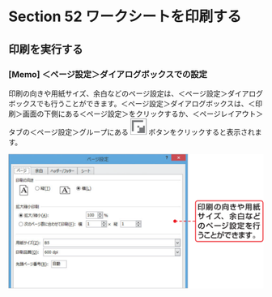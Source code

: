 # Section 52 ワークシートを印刷する

## 印刷を実行する

### [Memo] ＜ページ設定＞ダイアログボックスでの設定

印刷の向きや用紙サイズ、余白などのページ設定は、＜ページ設定＞ダイアログボックスでも行うことができます。＜ページ設定＞ダイアログボックスは、＜印刷＞画面の下側にある＜ページ設定＞をクリックするか、＜ページレイアウト＞タブの＜ページ設定＞グループにある ![](icon_start.png) ボタンをクリックすると表示されます。

![](004.png)
